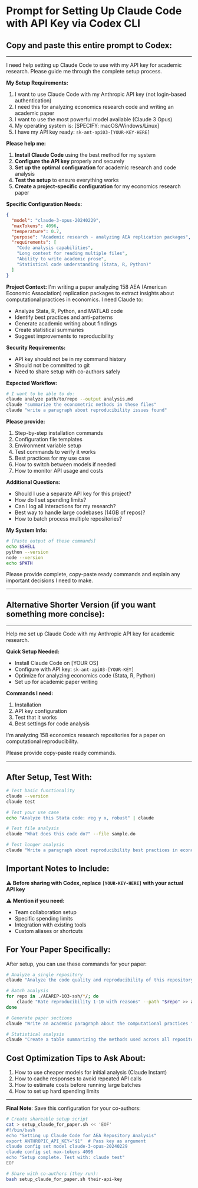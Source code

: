 
# Prompt for Setting Up Claude Code with API Key via Codex CLI

## Copy and paste this entire prompt to Codex:

---

I need help setting up Claude Code to use with my API key for academic research. Please guide me through the complete setup process.

**My Setup Requirements:**
1. I want to use Claude Code with my Anthropic API key (not login-based authentication)
2. I need this for analyzing economics research code and writing an academic paper
3. I want to use the most powerful model available (Claude 3 Opus)
4. My operating system is: [SPECIFY: macOS/Windows/Linux]
5. I have my API key ready: `sk-ant-api03-[YOUR-KEY-HERE]`

**Please help me:**

1. **Install Claude Code** using the best method for my system
2. **Configure the API key** properly and securely
3. **Set up the optimal configuration** for academic research and code analysis
4. **Test the setup** to ensure everything works
5. **Create a project-specific configuration** for my economics research paper

**Specific Configuration Needs:**

```json
{
  "model": "claude-3-opus-20240229",
  "maxTokens": 4096,
  "temperature": 0.7,
  "purpose": "Academic research - analyzing AEA replication packages",
  "requirements": [
    "Code analysis capabilities",
    "Long context for reading multiple files",
    "Ability to write academic prose",
    "Statistical code understanding (Stata, R, Python)"
  ]
}
```

**Project Context:**
I'm writing a paper analyzing 158 AEA (American Economic Association) replication packages to extract insights about computational practices in economics. I need Claude to:
- Analyze Stata, R, Python, and MATLAB code
- Identify best practices and anti-patterns
- Generate academic writing about findings
- Create statistical summaries
- Suggest improvements to reproducibility

**Security Requirements:**
- API key should not be in my command history
- Should not be committed to git
- Need to share setup with co-authors safely

**Expected Workflow:**
```bash
# I want to be able to do:
claude analyze path/to/repo --output analysis.md
claude "summarize the econometric methods in these files"
claude "write a paragraph about reproducibility issues found"
```

**Please provide:**
1. Step-by-step installation commands
2. Configuration file templates
3. Environment variable setup
4. Test commands to verify it works
5. Best practices for my use case
6. How to switch between models if needed
7. How to monitor API usage and costs

**Additional Questions:**
- Should I use a separate API key for this project?
- How do I set spending limits?
- Can I log all interactions for my research?
- Best way to handle large codebases (14GB of repos)?
- How to batch process multiple repositories?

**My System Info:**
```bash
# [Paste output of these commands]
echo $SHELL
python --version
node --version
echo $PATH
```

Please provide complete, copy-paste ready commands and explain any important decisions I need to make.

---

## Alternative Shorter Version (if you want something more concise):

---

Help me set up Claude Code with my Anthropic API key for academic research.

**Quick Setup Needed:**
- Install Claude Code on [YOUR OS]
- Configure with API key: `sk-ant-api03-[YOUR-KEY]`
- Optimize for analyzing economics code (Stata, R, Python)
- Set up for academic paper writing

**Commands I need:**
1. Installation
2. API key configuration  
3. Test that it works
4. Best settings for code analysis

I'm analyzing 158 economics research repositories for a paper on computational reproducibility.

Please provide copy-paste ready commands.

---

## After Setup, Test With:

```bash
# Test basic functionality
claude --version
claude test

# Test your use case
echo "Analyze this Stata code: reg y x, robust" | claude

# Test file analysis
claude "What does this code do?" --file sample.do

# Test longer analysis
claude "Write a paragraph about reproducibility best practices in economics"
```

## Important Notes to Include:

⚠️ **Before sharing with Codex, replace `[YOUR-KEY-HERE]` with your actual API key**

⚠️ **Mention if you need:**
- Team collaboration setup
- Specific spending limits
- Integration with existing tools
- Custom aliases or shortcuts

## For Your Paper Specifically:

After setup, you can use these commands for your paper:

```bash
# Analyze a single repository
claude "Analyze the code quality and reproducibility of this repository" --path ./AEAREP-103-ssh/repo-name/

# Batch analysis
for repo in ./AEAREP-103-ssh/*/; do
    claude "Rate reproducibility 1-10 with reasons" --path "$repo" >> analysis_results.txt
done

# Generate paper sections
claude "Write an academic paragraph about the computational practices found in these Stata files" --path ./stata_files/

# Statistical analysis
claude "Create a table summarizing the methods used across all repositories" --file methods_summary.json
```

## Cost Optimization Tips to Ask About:

1. How to use cheaper models for initial analysis (Claude Instant)
2. How to cache responses to avoid repeated API calls
3. How to estimate costs before running large batches
4. How to set up hard spending limits

---

**Final Note**: Save this configuration for your co-authors:

```bash
# Create shareable setup script
cat > setup_claude_for_paper.sh << 'EOF'
#!/bin/bash
echo "Setting up Claude Code for AEA Repository Analysis"
export ANTHROPIC_API_KEY="$1"  # Pass key as argument
claude config set model claude-3-opus-20240229
claude config set max-tokens 4096
echo "Setup complete. Test with: claude test"
EOF

# Share with co-authors (they run):
bash setup_claude_for_paper.sh their-api-key
```